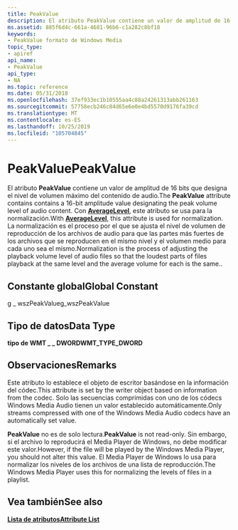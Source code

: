 ```yaml
---
title: PeakValue
description: El atributo PeakValue contiene un valor de amplitud de 16 bits que designa el nivel de volumen máximo del contenido de audio.
ms.assetid: 885f6d4c-661a-4681-96b6-c1a282c8bf18
keywords:
- PeakValue formato de Windows Media
topic_type:
- apiref
api_name:
- PeakValue
api_type:
- NA
ms.topic: reference
ms.date: 05/31/2018
ms.openlocfilehash: 37ef933ec1b10555aa4c88a24261313abb261163
ms.sourcegitcommit: 57758ecb246c84d65e6e0e4bd5570d9176fa39cd
ms.translationtype: MT
ms.contentlocale: es-ES
ms.lasthandoff: 10/25/2019
ms.locfileid: "105704845"
---
```

# <a name="peakvalue"></a><span data-ttu-id="8283b-104">PeakValue</span><span class="sxs-lookup"><span data-stu-id="8283b-104">PeakValue</span></span>

<span data-ttu-id="8283b-105">El atributo **PeakValue** contiene un valor de amplitud de 16 bits que designa el nivel de volumen máximo del contenido de audio.</span><span class="sxs-lookup"><span data-stu-id="8283b-105">The **PeakValue** attribute contains contains a 16-bit amplitude value designating the peak volume level of audio content.</span></span> <span data-ttu-id="8283b-106">Con [**AverageLevel**](averagelevel.md), este atributo se usa para la normalización.</span><span class="sxs-lookup"><span data-stu-id="8283b-106">With [**AverageLevel**](averagelevel.md), this attribute is used for normalization.</span></span> <span data-ttu-id="8283b-107">La normalización es el proceso por el que se ajusta el nivel de volumen de reproducción de los archivos de audio para que las partes más fuertes de los archivos que se reproducen en el mismo nivel y el volumen medio para cada uno sea el mismo.</span><span class="sxs-lookup"><span data-stu-id="8283b-107">Normalization is the process of adjusting the playback volume level of audio files so that the loudest parts of files playback at the same level and the average volume for each is the same..</span></span>

## <a name="global-constant"></a><span data-ttu-id="8283b-108">Constante global</span><span class="sxs-lookup"><span data-stu-id="8283b-108">Global Constant</span></span>

<span data-ttu-id="8283b-109">g \_ wszPeakValue</span><span class="sxs-lookup"><span data-stu-id="8283b-109">g\_wszPeakValue</span></span>

## <a name="data-type"></a><span data-ttu-id="8283b-110">Tipo de datos</span><span class="sxs-lookup"><span data-stu-id="8283b-110">Data Type</span></span>

<span data-ttu-id="8283b-111">**tipo de WMT \_ \_ DWORD**</span><span class="sxs-lookup"><span data-stu-id="8283b-111">**WMT\_TYPE\_DWORD**</span></span>

## <a name="remarks"></a><span data-ttu-id="8283b-112">Observaciones</span><span class="sxs-lookup"><span data-stu-id="8283b-112">Remarks</span></span>

<span data-ttu-id="8283b-113">Este atributo lo establece el objeto de escritor basándose en la información del códec.</span><span class="sxs-lookup"><span data-stu-id="8283b-113">This attribute is set by the writer object based on information from the codec.</span></span> <span data-ttu-id="8283b-114">Solo las secuencias comprimidas con uno de los códecs Windows Media Audio tienen un valor establecido automáticamente.</span><span class="sxs-lookup"><span data-stu-id="8283b-114">Only streams compressed with one of the Windows Media Audio codecs have an automatically set value.</span></span>

<span data-ttu-id="8283b-115">**PeakValue** no es de solo lectura.</span><span class="sxs-lookup"><span data-stu-id="8283b-115">**PeakValue** is not read-only.</span></span> <span data-ttu-id="8283b-116">Sin embargo, si el archivo lo reproducirá el Media Player de Windows, no debe modificar este valor.</span><span class="sxs-lookup"><span data-stu-id="8283b-116">However, if the file will be played by the Windows Media Player, you should not alter this value.</span></span> <span data-ttu-id="8283b-117">El Media Player de Windows lo usa para normalizar los niveles de los archivos de una lista de reproducción.</span><span class="sxs-lookup"><span data-stu-id="8283b-117">The Windows Media Player uses this for normalizing the levels of files in a playlist.</span></span>

## <a name="see-also"></a><span data-ttu-id="8283b-118">Vea también</span><span class="sxs-lookup"><span data-stu-id="8283b-118">See also</span></span>

<dl> <dt>

[<span data-ttu-id="8283b-119">**Lista de atributos**</span><span class="sxs-lookup"><span data-stu-id="8283b-119">**Attribute List**</span></span>](attribute-list.md)
</dt> </dl>

 

 




